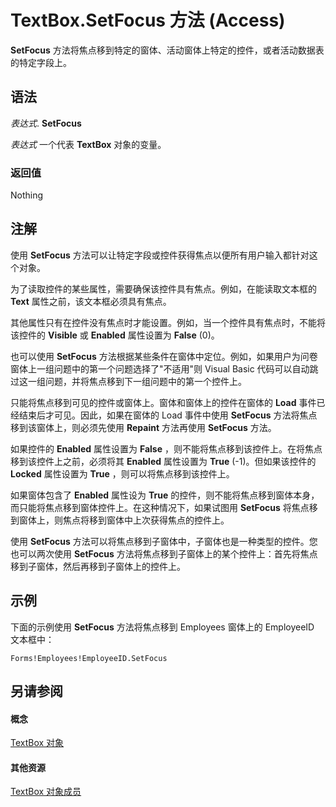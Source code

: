 
# TextBox.SetFocus 方法 (Access)

 **SetFocus** 方法将焦点移到特定的窗体、活动窗体上特定的控件，或者活动数据表的特定字段上。


## 语法

 _表达式_. **SetFocus**

 _表达式_ 一个代表 **TextBox** 对象的变量。


### 返回值

Nothing


## 注解

使用  **SetFocus** 方法可以让特定字段或控件获得焦点以便所有用户输入都针对这个对象。

为了读取控件的某些属性，需要确保该控件具有焦点。例如，在能读取文本框的  **Text** 属性之前，该文本框必须具有焦点。

其他属性只有在控件没有焦点时才能设置。例如，当一个控件具有焦点时，不能将该控件的  **Visible** 或 **Enabled** 属性设置为 **False** (0)。

也可以使用  **SetFocus** 方法根据某些条件在窗体中定位。例如，如果用户为问卷窗体上一组问题中的第一个问题选择了"不适用"则 Visual Basic 代码可以自动跳过这一组问题，并将焦点移到下一组问题中的第一个控件上。

只能将焦点移到可见的控件或窗体上。窗体和窗体上的控件在窗体的  **Load** 事件已经结束后才可见。因此，如果在窗体的 Load 事件中使用 **SetFocus** 方法将焦点移到该窗体上，则必须先使用 **Repaint** 方法再使用 **SetFocus** 方法。

如果控件的  **Enabled** 属性设置为 **False** ，则不能将焦点移到该控件上。在将焦点移到该控件上之前，必须将其 **Enabled** 属性设置为 **True** (-1)。但如果该控件的 **Locked** 属性设置为 **True** ，则可以将焦点移到该控件上。

如果窗体包含了  **Enabled** 属性设为 **True** 的控件，则不能将焦点移到窗体本身，而只能将焦点移到窗体控件上。在这种情况下，如果试图用 **SetFocus** 将焦点移到窗体上，则焦点将移到窗体中上次获得焦点的控件上。

使用  **SetFocus** 方法可以将焦点移到子窗体中，子窗体也是一种类型的控件。您也可以两次使用 **SetFocus** 方法将焦点移到子窗体上的某个控件上：首先将焦点移到子窗体，然后再移到子窗体上的控件上。


## 示例

下面的示例使用  **SetFocus** 方法将焦点移到 Employees 窗体上的 EmployeeID 文本框中：


```
Forms!Employees!EmployeeID.SetFocus
```


## 另请参阅


#### 概念


[TextBox 对象](d74fbe9a-0d40-7d28-956f-a2bfd0cfee45.md)
#### 其他资源


[TextBox 对象成员](bb55abbc-902e-fc2d-bdff-063c55426cd0.md)